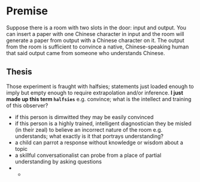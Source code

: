 # Premise

Suppose there is a room with two slots in the door: input and output.
You can insert a paper with one Chinese character in input and the room will generate a paper from output with a Chinese character on it.
The output from the room is sufficient to convince a native, Chinese-speaking human that said output came from someone who understands Chinese.


## Thesis

Those experiment is fraught with halfsies; statements just loaded enough to imply but empty enough to require extrapolation and/or inference.
**I just made up this term `halfsies`**
e.g. convince; what is the intellect and training of this observer?
- if this person is dimwitted they may be easily convinced
- if this person is a highly trained, intelligent diagnostician they be misled (in their zeal) to believe an incorrect nature of the room
e.g. understands; what exactly is it that portrays understanding?
- a child can parrot a response without knowledge or wisdom about a topic
- a skillful conversationalist can probe from a place of partial understanding by asking questions
- -
